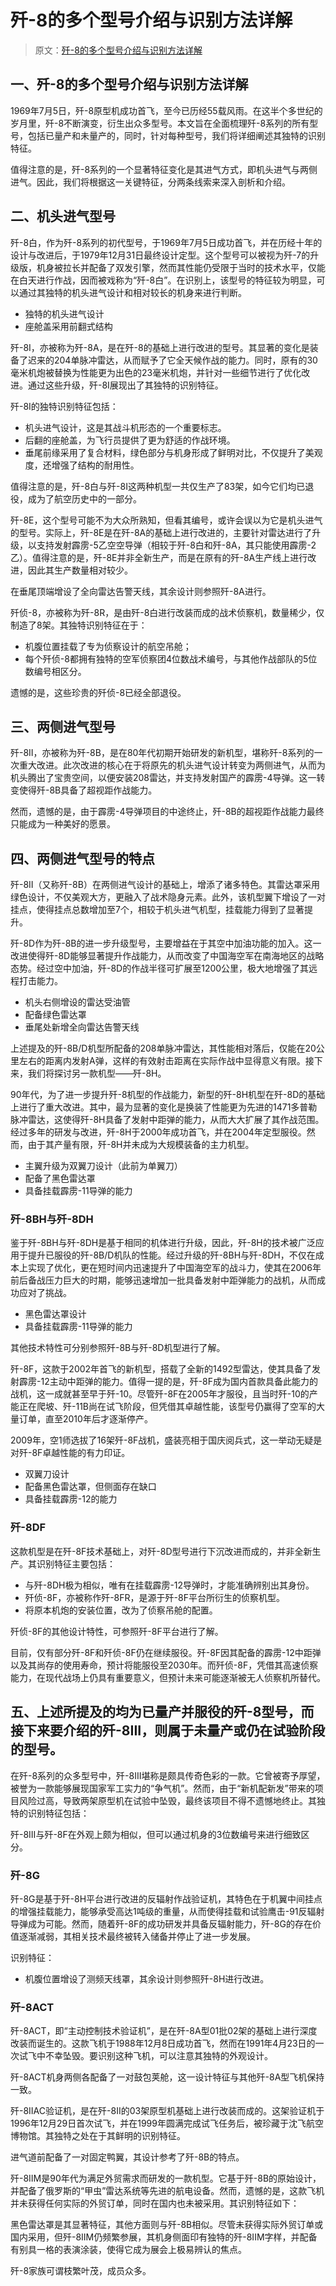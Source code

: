 # 歼-8的多个型号介绍与识别方法详解

> 原文：[歼-8的多个型号介绍与识别方法详解](https://baijiahao.baidu.com/s?id=1824357380857799743&wfr=spider&for=pc)

## 一、歼-8的多个型号介绍与识别方法详解

1969年7月5日，歼-8原型机成功首飞，至今已历经55载风雨。在这半个多世纪的岁月里，歼-8不断演变，衍生出众多型号。本文旨在全面梳理歼-8系列的所有型号，包括已量产和未量产的，同时，针对每种型号，我们将详细阐述其独特的识别特征。

值得注意的是，歼-8系列的一个显著特征变化是其进气方式，即机头进气与两侧进气。因此，我们将根据这一关键特征，分两条线索来深入剖析和介绍。

## 二、机头进气型号

歼-8白，作为歼-8系列的初代型号，于1969年7月5日成功首飞，并在历经十年的设计与改进后，于1979年12月31日最终设计定型。这个型号可以被视为歼-7的升级版，机身被拉长并配备了双发引擎，然而其性能仍受限于当时的技术水平，仅能在白天进行作战，因而被戏称为“歼-8白”。在识别上，该型号的特征较为明显，可以通过其独特的机头进气设计和相对较长的机身来进行判断。

- 独特的机头进气设计
- 座舱盖采用前翻式结构

歼-8I，亦被称为歼-8A，是在歼-8的基础上进行改进的型号。其显著的变化是装备了迟来的204单脉冲雷达，从而赋予了它全天候作战的能力。同时，原有的30毫米机炮被替换为性能更为出色的23毫米机炮，并针对一些细节进行了优化改进。通过这些升级，歼-8I展现出了其独特的识别特征。

歼-8I的独特识别特征包括：

- 机头进气设计，这是其战斗机形态的一个重要标志。
- 后翻的座舱盖，为飞行员提供了更为舒适的作战环境。
- 垂尾前缘采用了复合材料，绿色部分与机身形成了鲜明对比，不仅提升了美观度，还增强了结构的耐用性。

值得注意的是，歼-8白与歼-8I这两种机型一共仅生产了83架，如今它们均已退役，成为了航空历史中的一部分。

歼-8E，这个型号可能不为大众所熟知，但看其编号，或许会误以为它是机头进气的型号。实际上，歼-8E是在歼-8A的基础上进行改进的，主要针对雷达进行了升级，以支持发射霹雳-5乙空空导弹（相较于歼-8白和歼-8A，其只能使用霹雳-2乙）。值得注意的是，歼-8E并非全新生产，而是在原有的歼-8A生产线上进行改进，因此其生产数量相对较少。

在垂尾顶端增设了全向雷达告警天线，其余设计则参照歼-8A进行。

歼侦-8，亦被称为歼-8R，是由歼-8白进行改装而成的战术侦察机，数量稀少，仅制造了8架。其独特识别特征在于：

- 机腹位置挂载了专为侦察设计的航空吊舱；
- 每个歼侦-8都拥有独特的空军侦察团4位数战术编号，与其他作战部队的5位数编号相区分。

遗憾的是，这些珍贵的歼侦-8已经全部退役。


## 三、两侧进气型号

歼-8II，亦被称为歼-8B，是在80年代初期开始研发的新机型，堪称歼-8系列的一次重大改进。此次改进的核心在于将原先的机头进气设计转变为两侧进气，从而为机头腾出了宝贵空间，以便安装208雷达，并支持发射国产的霹雳-4导弹。这一转变使得歼-8B具备了超视距作战能力。

然而，遗憾的是，由于霹雳-4导弹项目的中途终止，歼-8B的超视距作战能力最终只能成为一种美好的愿景。

## 四、两侧进气型号的特点

歼-8II（又称歼-8B）在两侧进气设计的基础上，增添了诸多特色。其雷达罩采用绿色设计，不仅美观大方，更融入了战术隐身元素。此外，该机型翼下增设了一对挂点，使得挂点总数增加至7个，相较于机头进气机型，挂载能力得到了显著提升。

歼-8D作为歼-8B的进一步升级型号，主要增益在于其空中加油功能的加入。这一改进使得歼-8D能够显著提升作战能力，从而改变了中国海空军在南海地区的战略态势。经过空中加油，歼-8D的作战半径可扩展至1200公里，极大地增强了其远程打击能力。

- 机头右侧增设的雷达受油管
- 配备绿色雷达罩
- 垂尾处新增全向雷达告警天线

上述提及的歼-8B/D机型所配备的208单脉冲雷达，其性能相对落后，仅能在20公里左右的距离内发射A弹，这样的有效射击距离在实际作战中显得意义有限。接下来，我们将探讨另一款机型——歼-8H。

90年代，为了进一步提升歼-8机型的作战能力，新型的歼-8H机型在歼-8D的基础上进行了重大改进。其中，最为显著的变化是换装了性能更为先进的1471多普勒脉冲雷达，这使得歼-8H具备了发射中距弹的能力，从而大大扩展了其作战范围。经过多年的研发与改进，歼-8H于2000年成功首飞，并在2004年定型服役。然而，由于其产量有限，歼-8H并未成为大规模装备的主力机型。

- 主翼升级为双翼刀设计（此前为单翼刀）
- 配备了黑色雷达罩
- 具备挂载霹雳-11导弹的能力

### 歼-8BH与歼-8DH

鉴于歼-8BH与歼-8DH是基于相同的机体进行升级，因此，歼-8H的技术被广泛应用于提升已服役的歼-8B/D机队的性能。经过升级的歼-8BH与歼-8DH，不仅在成本上实现了优化，更在短时间内迅速提升了中国海空军的战斗力，使其在2006年前后备战压力巨大的时期，能够迅速增加一批具备发射中距弹能力的战机，从而成功应对了挑战。

- 黑色雷达罩设计
- 具备挂载霹雳-11导弹的能力

其他技术特性可分别参照歼-8B与歼-8D机型进行了解。

歼-8F，这款于2002年首飞的新机型，搭载了全新的1492型雷达，使其具备了发射霹雳-12主动中距弹的能力。值得一提的是，歼-8F成为国内首款具备此能力的战机，这一成就甚至早于歼-10。尽管歼-8F在2005年才服役，且当时歼-10的产能正在爬坡、歼-11B尚在试飞阶段，但凭借其卓越性能，该型号仍赢得了空军的大量订单，直至2010年后才逐渐停产。

2009年，空1师选拔了16架歼-8F战机，盛装亮相于国庆阅兵式，这一举动无疑是对歼-8F卓越性能的有力印证。

- 双翼刀设计
- 配备黑色雷达罩，但侧面存在缺口
- 具备挂载霹雳-12的能力

### 歼-8DF

这款机型是在歼-8F技术基础上，对歼-8D型号进行下沉改进而成的，并非全新生产。其识别特征主要包括：

- 与歼-8DH极为相似，唯有在挂载霹雳-12导弹时，才能准确辨别出其身份。
- 歼侦-8F，亦被称作歼-8FR，是源于歼-8F平台所衍生的侦察机型。
- 将原本机炮的安装位置，改为了侦察吊舱的配置。

歼侦-8F的其他设计特性，可参照歼-8F平台进行了解。

目前，仅有部分歼-8F和歼侦-8F仍在继续服役。歼-8F因其配备的霹雳-12中距弹以及其尚存的使用寿命，预计将能服役至2030年。而歼侦-8F，凭借其高速侦察能力，在现代战场上仍具有重要意义，但预计未来可能逐渐被无人侦察机所替代。

## 五、上述所提及的均为已量产并服役的歼-8型号，而接下来要介绍的歼-8III，则属于未量产或仍在试验阶段的型号。

在歼-8系列的众多型号中，歼-8III堪称是颇具传奇色彩的一款。它曾被寄予厚望，被誉为一款能够展现国家军工实力的“争气机”。然而，由于“新机配新发”带来的项目风险过高，导致两架原型机在试验中坠毁，最终该项目不得不遗憾地终止。其独特的识别特征包括：

歼-8III与歼-8F在外观上颇为相似，但可以通过机身的3位数编号来进行细致区分。

### 歼-8G

歼-8G是基于歼-8H平台进行改进的反辐射作战验证机，其特色在于机翼中间挂点的增强挂载能力，能够承受高达1吨级的重量，从而使得挂载和试验鹰击-91反辐射导弹成为可能。然而，随着歼-8F的成功研发并具备反辐射能力，歼-8G的存在价值逐渐减弱，其相关技术最终被转入储备并停止了进一步发展。

识别特征：

- 机腹位置增设了测频天线罩，其余设计则参照歼-8H进行改进。

### 歼-8ACT

歼-8ACT，即“主动控制技术验证机”，是在歼-8A型01批02架的基础上进行深度改装而诞生的。这款飞机于1988年12月8日成功首飞，然而在1991年4月23日的一次试飞中不幸坠毁。要识别这种飞机，可以注意其独特的外观设计。

歼-8ACT机身两侧各配备了一对鼓包荚舱，这一设计特征与其他歼-8A型飞机保持一致。

歼-8IIAC验证机，是在歼-8II的03架原型机基础上进行改装而成的。这架验证机于1996年12月29日首次试飞，并在1999年圆满完成试飞任务后，被珍藏于沈飞航空博物馆。其独特之处在于其鲜明的识别特征。

进气道前配备了一对固定鸭翼，其设计参考了歼-8B的特点。

歼-8IIM是90年代为满足外贸需求而研发的一款机型。它基于歼-8B的原始设计，并配备了俄罗斯的“甲虫”雷达系统等先进的航电设备。然而，遗憾的是，这款飞机并未获得任何实际的外贸订单，同时在国内也未被采用。其识别特征如下：

黑色雷达罩是其显著特征，其他方面则与歼-8B相似。尽管未获得实际外贸订单或国内采用，但歼-8IIM仍频繁参展，其机身侧面印有独特的歼-8IIM字样，并配备有别具一格的表演涂装，使得它成为展会上极易辨认的焦点。

歼-8家族可谓枝繁叶茂，成员众多。
